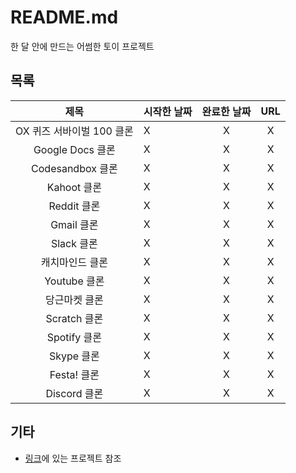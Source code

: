 # README.md
한 달 안에 만드는 어썸한 토이 프로젝트

## 목록
|                                            제목                                             | 시작한 날짜                                 |   완료한 날짜  |  URL  |
| :----------------------------------------------------------------------------------------: | ------------------------------------------- | :------: | :---: |
| OX 퀴즈 서바이벌 100 클론 | X | X | X |
| Google Docs 클론 | X | X | X |
| Codesandbox 클론 | X | X | X |
| Kahoot 클론 | X | X | X |
| Reddit 클론 | X | X | X |
| Gmail 클론 | X | X | X |
| Slack 클론 | X | X | X |
| 캐치마인드 클론 | X | X | X |
| Youtube 클론 | X | X | X |
| 당근마켓 클론 | X | X | X |
| Scratch 클론 | X | X | X |
| Spotify 클론 | X | X | X |
| Skype 클론 | X | X | X |
| Festa! 클론 | X | X | X |
| Discord 클론 | X | X | X |

## 기타
- [링크](https://github.com/connect-foundation/2019-projectsinfo)에 있는 프로젝트 참조 
